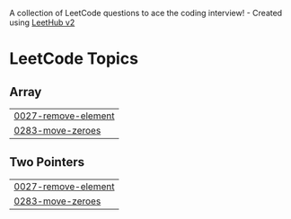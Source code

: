 A collection of LeetCode questions to ace the coding interview! - Created using [LeetHub v2](https://github.com/arunbhardwaj/LeetHub-2.0)
<!---LeetCode Topics Start-->
# LeetCode Topics
## Array
|  |
| ------- |
| [0027-remove-element](https://github.com/uestcwt2015/leetcode_practise/tree/master/0027-remove-element) |
| [0283-move-zeroes](https://github.com/uestcwt2015/leetcode_practise/tree/master/0283-move-zeroes) |
## Two Pointers
|  |
| ------- |
| [0027-remove-element](https://github.com/uestcwt2015/leetcode_practise/tree/master/0027-remove-element) |
| [0283-move-zeroes](https://github.com/uestcwt2015/leetcode_practise/tree/master/0283-move-zeroes) |
<!---LeetCode Topics End-->